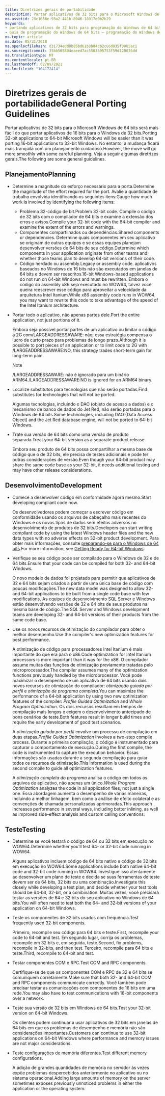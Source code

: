 ```yaml
---
title: Diretrizes gerais de portabilidade
description: Portar aplicativos de 32 bits para o Microsoft Windows de 64 bits será mais fácil do que portar aplicativos de 16 bits para o Windows de 32 bits. No entanto, a mudança ficará mais tranqüila com um planejamento cuidadoso. Veja a seguir algumas diretrizes gerais.
ms.assetid: 28c1656e-93a2-441b-8946-18017e0b2b29
keywords:
- portando aplicativos de 32 bits para programação do Windows de 64 bits Windows de 64 bits
- Guia de programação do Windows de 64 bits – programação do Windows de 64 bits, diretrizes de portabilidade
ms.topic: article
ms.date: 05/31/2018
ms.openlocfilehash: d31734edd8b85bd61b8b84cb2c66d835f0085ac1
ms.sourcegitcommit: 35bb565804eaeed7ac5503595753f59d120076dd
ms.translationtype: MT
ms.contentlocale: pt-BR
ms.lasthandoff: 02/09/2021
ms.locfileid: "104172414"
---
```

# <a name="general-porting-guidelines"></a><span data-ttu-id="5af21-107">Diretrizes gerais de portabilidade</span><span class="sxs-lookup"><span data-stu-id="5af21-107">General Porting Guidelines</span></span>

<span data-ttu-id="5af21-108">Portar aplicativos de 32 bits para o Microsoft Windows de 64 bits será mais fácil do que portar aplicativos de 16 bits para o Windows de 32 bits.</span><span class="sxs-lookup"><span data-stu-id="5af21-108">Porting 32-bit applications to 64-bit Microsoft Windows will be easier than it was porting 16-bit applications to 32-bit Windows.</span></span> <span data-ttu-id="5af21-109">No entanto, a mudança ficará mais tranqüila com um planejamento cuidadoso.</span><span class="sxs-lookup"><span data-stu-id="5af21-109">However, the move will go more smoothly with some careful planning.</span></span> <span data-ttu-id="5af21-110">Veja a seguir algumas diretrizes gerais.</span><span class="sxs-lookup"><span data-stu-id="5af21-110">The following are some general guidelines.</span></span>

## <a name="planning"></a><span data-ttu-id="5af21-111">Planejamento</span><span class="sxs-lookup"><span data-stu-id="5af21-111">Planning</span></span>

-   <span data-ttu-id="5af21-112">Determine a magnitude do esforço necessário para a porta.</span><span class="sxs-lookup"><span data-stu-id="5af21-112">Determine the magnitude of the effort required for the port.</span></span> <span data-ttu-id="5af21-113">Avalie a quantidade de trabalho envolvida identificando os seguintes itens:</span><span class="sxs-lookup"><span data-stu-id="5af21-113">Gauge how much work is involved by identifying the following items:</span></span>
    -   <span data-ttu-id="5af21-114">Problema 32-código de bit.</span><span class="sxs-lookup"><span data-stu-id="5af21-114">Problem 32-bit code.</span></span> <span data-ttu-id="5af21-115">Compile o código de 32 bits com o compilador de 64 bits e examine a extensão dos erros e avisos.</span><span class="sxs-lookup"><span data-stu-id="5af21-115">Compile your 32-bit code with the 64-bit compiler and examine the extent of the errors and warnings.</span></span>
    -   <span data-ttu-id="5af21-116">Componentes compartilhados ou dependências.</span><span class="sxs-lookup"><span data-stu-id="5af21-116">Shared components or dependencies.</span></span> <span data-ttu-id="5af21-117">Determine quais componentes em seu aplicativo se originam de outras equipes e se essas equipes planejam desenvolver versões de 64 bits de seu código.</span><span class="sxs-lookup"><span data-stu-id="5af21-117">Determine which components in your application originate from other teams and whether those teams plan to develop 64-bit versions of their code.</span></span>
    -   <span data-ttu-id="5af21-118">Código herdado ou assembly.</span><span class="sxs-lookup"><span data-stu-id="5af21-118">Legacy or assembly code.</span></span> <span data-ttu-id="5af21-119">aplicativos baseados no Windows de 16 bits não são executados em janelas de 64 bits e devem ser reescritos.</span><span class="sxs-lookup"><span data-stu-id="5af21-119">16-bit Windows-based applications do not run on 64-bit Windows and must be rewritten.</span></span> <span data-ttu-id="5af21-120">Embora o código do assembly x86 seja executado no WOW64, talvez você queira reescrever esse código para aproveitar a velocidade da arquitetura Intel Itanium.</span><span class="sxs-lookup"><span data-stu-id="5af21-120">While x86 assembly code runs in WOW64, you may want to rewrite this code to take advantage of the speed of the Intel Itanium architecture.</span></span>
-   <span data-ttu-id="5af21-121">Portar todo o aplicativo, não apenas partes dele.</span><span class="sxs-lookup"><span data-stu-id="5af21-121">Port the entire application, not just portions of it.</span></span>

    <span data-ttu-id="5af21-122">Embora seja possível portar partes de um aplicativo ou limitar o código a 2G com/LARGEADDRESSAWARE: não, essa estratégia compensa o lucro de curto prazo para problemas de longo prazo.</span><span class="sxs-lookup"><span data-stu-id="5af21-122">Although it is possible to port pieces of an application or to limit code to 2G with /LARGEADDRESSAWARE:NO, this strategy trades short-term gain for long-term pain.</span></span>

    > [!Note]  
    > <span data-ttu-id="5af21-123">/LARGEADDRESSAWARE: não é ignorado para um binário ARM64.</span><span class="sxs-lookup"><span data-stu-id="5af21-123">/LARGEADDRESSAWARE:NO is ignored for an ARM64 binary.</span></span>

     

-   <span data-ttu-id="5af21-124">Localize substitutos para tecnologias que não serão portadas.</span><span class="sxs-lookup"><span data-stu-id="5af21-124">Find substitutes for technologies that will not be ported.</span></span>

    <span data-ttu-id="5af21-125">Algumas tecnologias, incluindo o DAO (objeto de acesso a dados) e o mecanismo de banco de dados do Jet Red, não serão portadas para o Windows de 64 bits.</span><span class="sxs-lookup"><span data-stu-id="5af21-125">Some technologies, including DAO (Data Access Object) and the Jet Red database engine, will not be ported to 64-bit Windows.</span></span>

-   <span data-ttu-id="5af21-126">Trate sua versão de 64 bits como uma versão de produto separada.</span><span class="sxs-lookup"><span data-stu-id="5af21-126">Treat your 64-bit version as a separate product release.</span></span>

    <span data-ttu-id="5af21-127">Embora seu produto de 64 bits possa compartilhar a mesma base de código que o de 32 bits, ele precisa de testes adicionais e pode ter outras considerações de versão.</span><span class="sxs-lookup"><span data-stu-id="5af21-127">Even though your 64-bit product may share the same code base as your 32-bit, it needs additional testing and may have other release considerations.</span></span>

## <a name="development"></a><span data-ttu-id="5af21-128">Desenvolvimento</span><span class="sxs-lookup"><span data-stu-id="5af21-128">Development</span></span>

-   <span data-ttu-id="5af21-129">Comece a desenvolver código em conformidade agora mesmo.</span><span class="sxs-lookup"><span data-stu-id="5af21-129">Start developing compliant code now.</span></span>

    <span data-ttu-id="5af21-130">Os desenvolvedores podem começar a escrever código em conformidade usando os arquivos de cabeçalho mais recentes do Windows e os novos tipos de dados sem efeitos adversos no desenvolvimento de produtos de 32 bits.</span><span class="sxs-lookup"><span data-stu-id="5af21-130">Developers can start writing compliant code by using the latest Windows header files and the new data types with no adverse effects on 32-bit product development.</span></span> <span data-ttu-id="5af21-131">Para obter mais informações, consulte [preparando-se para o Windows de 64 bits](getting-ready-for-64-bit-windows.md).</span><span class="sxs-lookup"><span data-stu-id="5af21-131">For more information, see [Getting Ready for 64-bit Windows](getting-ready-for-64-bit-windows.md).</span></span>

-   <span data-ttu-id="5af21-132">Verifique se seu código pode ser compilado para o Windows de 32 e de 64 bits.</span><span class="sxs-lookup"><span data-stu-id="5af21-132">Ensure that your code can be compiled for both 32- and 64-bit Windows.</span></span>

    <span data-ttu-id="5af21-133">O novo modelo de dados foi projetado para permitir que aplicativos de 32 e 64 bits sejam criados a partir de uma única base de código com poucas modificações.</span><span class="sxs-lookup"><span data-stu-id="5af21-133">The new data model was designed to allow 32- and 64-bit applications to be built from a single code base with few modifications.</span></span> <span data-ttu-id="5af21-134">As equipes de desenvolvimento SQL Server e Windows estão desenvolvendo versões de 32 e 64 bits de seus produtos na mesma base de código.</span><span class="sxs-lookup"><span data-stu-id="5af21-134">The SQL Server and Windows development teams are developing 32- and 64-bit versions of their products from the same code base.</span></span>

-   <span data-ttu-id="5af21-135">Use os novos recursos de otimização do compilador para obter o melhor desempenho.</span><span class="sxs-lookup"><span data-stu-id="5af21-135">Use the compiler's new optimization features for best performance.</span></span>

    <span data-ttu-id="5af21-136">A otimização de código para processadores Intel Itanium é mais importante do que era para o x86.</span><span class="sxs-lookup"><span data-stu-id="5af21-136">Code optimization for Intel Itanium processors is more important than it was for the x86.</span></span> <span data-ttu-id="5af21-137">O compilador assume muitas das funções de otimização previamente tratadas pelo microprocessador.</span><span class="sxs-lookup"><span data-stu-id="5af21-137">The compiler assumes many of the optimization functions previously handled by the microprocessor.</span></span> <span data-ttu-id="5af21-138">Você pode maximizar o desempenho de um aplicativo de 64 bits usando dois novos recursos de otimização do compilador: *otimização guiada por perfil* e *otimização de programa completa*.</span><span class="sxs-lookup"><span data-stu-id="5af21-138">You can maximize the performance of a 64-bit application by using two new optimization features of the compiler: *Profile Guided Optimization* and *Whole Program Optimization*.</span></span> <span data-ttu-id="5af21-139">Os dois recursos resultam em tempos de compilação mais longos e exigem o desenvolvimento antecipado de bons cenários de teste.</span><span class="sxs-lookup"><span data-stu-id="5af21-139">Both features result in longer build times and require the early development of good test scenarios.</span></span>

    <span data-ttu-id="5af21-140">A *otimização guiada por perfil* envolve um processo de compilação em duas etapas.</span><span class="sxs-lookup"><span data-stu-id="5af21-140">*Profile Guided Optimization* involves a two-step compile process.</span></span> <span data-ttu-id="5af21-141">Durante a primeira compilação, o código é instrumentado para capturar o comportamento de execução.</span><span class="sxs-lookup"><span data-stu-id="5af21-141">During the first compile, the code is instrumented to capture the execution behavior.</span></span> <span data-ttu-id="5af21-142">Essas informações são usadas durante a segunda compilação para guiar todos os recursos de otimização.</span><span class="sxs-lookup"><span data-stu-id="5af21-142">This information is used during the second compile to guide all optimization features.</span></span>

    <span data-ttu-id="5af21-143">A *otimização completa do programa* analisa o código em todos os arquivos de aplicativo, não apenas um único.</span><span class="sxs-lookup"><span data-stu-id="5af21-143">*Whole Program Optimization* analyzes the code in all application files, not just a single one.</span></span> <span data-ttu-id="5af21-144">Essa abordagem aumenta o desempenho de várias maneiras, incluindo a melhor linhagem, bem como a análise de efeito colateral e as convenções de chamada personalizadas aprimoradas.</span><span class="sxs-lookup"><span data-stu-id="5af21-144">This approach increases performance in several ways, including better inlining, as well as improved side-effect analysis and custom calling conventions.</span></span>

## <a name="testing"></a><span data-ttu-id="5af21-145">Teste</span><span class="sxs-lookup"><span data-stu-id="5af21-145">Testing</span></span>

-   <span data-ttu-id="5af21-146">Determine se você testará o código de 64 ou 32 bits em execução no WOW64.</span><span class="sxs-lookup"><span data-stu-id="5af21-146">Determine whether you'll test 64- or 32-bit code running in WOW64.</span></span>

    <span data-ttu-id="5af21-147">Alguns aplicativos incluem código de 64 bits nativo e código de 32 bits em execução no WOW64.</span><span class="sxs-lookup"><span data-stu-id="5af21-147">Some applications include both native 64-bit code and 32-bit code running in WOW64.</span></span> <span data-ttu-id="5af21-148">Investigue isso atentamente ao desenvolver um plano de teste e decida se suas ferramentas de teste devem ser de 64 bits, 32 bits ou uma combinação.</span><span class="sxs-lookup"><span data-stu-id="5af21-148">Investigate this closely while developing a test plan, and decide whether your test tools should be 64-bit, 32-bit, or a combination.</span></span> <span data-ttu-id="5af21-149">Muitas vezes, você precisará testar as versões de 64 e 32 bits do seu aplicativo no Windows de 64 bits.</span><span class="sxs-lookup"><span data-stu-id="5af21-149">You will often need to test both the 64- and 32-bit versions of your application on 64-bit Windows.</span></span>

-   <span data-ttu-id="5af21-150">Teste os componentes de 32 bits usados com frequência.</span><span class="sxs-lookup"><span data-stu-id="5af21-150">Test frequently used 32-bit components.</span></span>

    <span data-ttu-id="5af21-151">Primeiro, recompile seu código para 64 bits e teste.</span><span class="sxs-lookup"><span data-stu-id="5af21-151">First, recompile your code to 64-bit and test.</span></span> <span data-ttu-id="5af21-152">Em segundo lugar, corrija os problemas, recompile em 32 bits e, em seguida, teste.</span><span class="sxs-lookup"><span data-stu-id="5af21-152">Second, fix problems, recompile in 32-bits, and then test.</span></span> <span data-ttu-id="5af21-153">Terceiro, recompile para 64 bits e teste.</span><span class="sxs-lookup"><span data-stu-id="5af21-153">Third, recompile to 64-bit and test.</span></span>

-   <span data-ttu-id="5af21-154">Testar componentes COM e RPC.</span><span class="sxs-lookup"><span data-stu-id="5af21-154">Test COM and RPC components.</span></span>

    <span data-ttu-id="5af21-155">Certifique-se de que os componentes COM e RPC de 32 e 64 bits se comuniquem corretamente.</span><span class="sxs-lookup"><span data-stu-id="5af21-155">Make sure that both 32- and 64-bit COM and RPC components communicate correctly.</span></span> <span data-ttu-id="5af21-156">Você também pode precisar testar as comunicações com componentes de 16 bits em uma rede.</span><span class="sxs-lookup"><span data-stu-id="5af21-156">You may also have to test communications with 16-bit components over a network.</span></span>

-   <span data-ttu-id="5af21-157">Teste sua versão de 32 bits em Windows de 64 bits.</span><span class="sxs-lookup"><span data-stu-id="5af21-157">Test your 32-bit version on 64-bit Windows.</span></span>

    <span data-ttu-id="5af21-158">Os clientes podem continuar a usar aplicativos de 32 bits em janelas de 64 bits em que os problemas de desempenho e memória não são considerações importantes.</span><span class="sxs-lookup"><span data-stu-id="5af21-158">Customers can continue to use 32-bit applications on 64-bit Windows where performance and memory issues are not major considerations.</span></span>

-   <span data-ttu-id="5af21-159">Teste configurações de memória diferentes.</span><span class="sxs-lookup"><span data-stu-id="5af21-159">Test different memory configurations.</span></span>

    <span data-ttu-id="5af21-160">A adição de grandes quantidades de memória no servidor às vezes expõe problemas despercebidos anteriormente no aplicativo ou no sistema operacional.</span><span class="sxs-lookup"><span data-stu-id="5af21-160">Adding large amounts of memory on the server sometimes exposes previously unnoticed problems in either the application or the operating system.</span></span>

 

 




